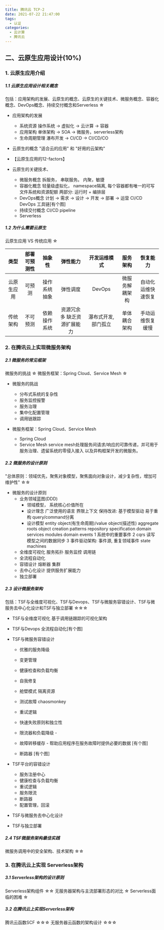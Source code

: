 ```yaml
---
title: 腾讯云 TCP-2
date: 2021-07-22 21:47:00
tags: 
  - 认证
categories:
  - 云计算
  - 腾讯云
---
```


<p></p>
<!-- more -->

## 二、云原生应用设计(10%)

### 1. 云原生应用介绍
##### 1.1 云原生应用设计相关概念	
包括：应用架构的发展、云原生的概念、云原生的关键技术、微服务概念、容器化概念、DevOps概念、持续交付概念和Serverless	☆

+ 应用架构的发展
  - 系统资源 
    操作系统 -> 虚拟化 -> 云计算 -> 容器
  - 应用架构
    单体架构 -> SOA -> 微服务，serverless架构
  - 生命周期管理
    瀑布开发 -> CI/CD -> CI/CD/CO    
   
+ 云原生的概念
  "适合云的应用" 和 "好用的云架构"

+ 【云原生应用的12-factors】

+ 云原生的关键技术、
   + 微服务概念
     拆服务， 串联服务。 内聚，敏捷
   + 容器化概念
     轻量级虚拟化， namespace隔离, 每个容器都有唯一的可写文件系统和资源配额
     两部分: 运行时 + 编排层
   + DevOps概念
     计划 -> 需求 -> 设计 -> 开发 -> 部署 -> 运营 
     CI/CD 
     DevOps 工具链[有个图]
   + 持续交付概念
     CI/CD pipeline
   + Serverless

##### 1.2 为什么需要云原生	
云原生应用 VS 传统应用	☆

类型 | 部署可预测性 | 抽象性 | 弹性能力 | 开发运维模式 | 服务架构 |  恢复能力 | 
:-:| :-:| :-:| :-:| :-:| :-:| :-:|
云原生应用 | 可预测 | 操作系统抽象 | 弹性调度 | DevOps| 微服务解耦架构| 自动化运维快速恢复
传统架构| 不可预测 | 依赖操作系统 | 资源冗余多 缺乏资源扩展能力 | 瀑布式开发, 部门孤立| 单体耦合架构 | 手动运维恢复缓慢


### 2. 在腾讯云上实现微服务架构

##### 2.1 微服务的常见框架	
微服务的挑战	☆
微服务框架：Spring Cloud、Service Mesh	☆

+ 微服务的挑战
  + 分布式系统的复杂性
  + 服务监控报警
  + 服务治理
  + 集中化配置管理
  + 调用链跟踪

+ 微服务框架：Spring Cloud、Service Mesh
  + Spring Cloud
  + Service Mesh
    service mesh处理服务间请求/响应的可靠传递，并可用于服务治理、遗留系统的零侵入接入
    以及异构框架开发的微服务。

##### 2.2 微服务的设计原则	
"总体原则：领域优先，聚焦对象模型，聚焦面向对象设计，减少复杂性，增加可维护性"	☆☆

+ 微服务的设计原则
  + 业务领域蓝图(DDD)
     - 领域模型， 系统核心价值所在
     - 设计理念
        广泛使用的语言
        界限上下文
        保持改进: 基于模型驱动
        易于重构
        query/command分离
     - 设计模型
       entity object(有生命周期)/value object(描述性)
       aggregate roots
       object creation patterns
       repository
       specification
       domain services
       modules
       domain events 
          1 系统中的重要事件
          2 cqrs 读写模型之间的数据同步
          3 事件驱动架构: 事件源, 重复领域事件 
       state machines     
  + 全维度可视化
     服务拓扑
     服务监控
     调用链
  + 全流程自动化
  + 容错设计
     熔断器
     集群
  + 去中心化设计
     提供服务扩展能力
  + 独立部署
      
##### 2.3 设计微服务架构	
包括：TSF与全维度可视化、TSF与Devops、TSF与微服务容错设计、TSF与微服务去中心化设计和TSF与独立部署	☆☆☆

+ TSF与全维度可视化
  基于调用链跟踪的可视化架构
  
+ TSF与Devops
  全流程自动化[有个图]

+ TSF与微服务容错设计
  + 优雅的服务降级
  + 变更管理
  + 健康检查和负载均衡
  + 自我修复
  + 舱壁模式
    隔离资源
  + 测试故障 chaosmonkey
  + 重试逻辑 
  + 快速失败原则和独立性  
  + 限流器和负载降级 - 
    
  + 故障转移缓存 -
    帮助应用程序在服务故障时提供必要的数据 
    [有个图] 
  + 断路器
    [有个图]

+ TSF平台的容错设计
  + 服务注册中心
  + 健康检查与负载均衡
  + 重试逻辑
  + 服务限流
  + 断路器
  + 配置管理，回滚

+ TSF与微服务去中心化设计

+ TSF与独立部署   

##### 2.4 TSF微服务架构最佳实践	
微服务调用中的安全架构、技术架构	☆☆


### 3. 在腾讯云上实现 Serverless架构
##### 3.1 Serverless架构的设计原则
Serverless架构组件	☆☆
无服务器架构与主流部署形态的对比	☆
Serverless面临的困难	☆


##### 3.2 在腾讯云上实现Serverless架构	
腾讯云函数SCF	☆☆☆
无服务器云函数的架构设计	☆☆☆
